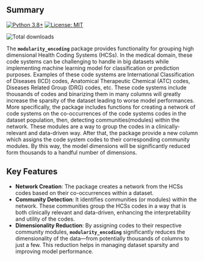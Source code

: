 ## Summary

[![Python 3.8+](https://img.shields.io/badge/python-3.8+-blue.svg)](https://www.python.org/downloads/)
[![License: MIT](https://img.shields.io/badge/License-MIT-yellow.svg)](https://opensource.org/licenses/MIT)
<div>
    <img src="https://static.pepy.tech/badge/modularity-encoding" alt="Total downloads"/>
</div>

The **`modularity_encoding`** package provides functionality for grouping high dimensional Health Coding Systems (HCSs). In the medical domain, these code systems can be challenging to handle in big datasets while implementing machine learning model for classification or prediction purposes. Examples of these code systems are International Classification of Diseases (ICD) codes, Anatomical Therapeutic Chemical (ATC) codes, Diseases Related Group (DRG) codes, etc. These code systems include thousands of codes and binarizing them in many columns will greatly increase the sparsity of the dataset leading to worse model performances. More specifically, the package includes functions for creating a network of code systems on the co-occurrences of the code systems codes in the dataset population, then, detecting communities(modules) within the network. These modules are a way to group the codes in a clinically-relevant and data-driven way. After that, the package provide a new column which assigns the code system codes to their corresponding community modules. By this way, the model dimensions will be significantly reduced  form thousands to a handful number of dimensions.


## Key Features
- **Network Creation**: The package creates a network from the HCSs codes based on their co-occurrences within a dataset.
- **Community Detection**: It identifies communities (or modules) within the network. These communities group the HCSs codes in a way that is both clinically relevant and data-driven, enhancing the interpretability and utility of the codes.
- **Dimensionality Reduction**: By assigning codes to their respective community modules, **`modularity_encoding`** significantly reduces the dimensionality of the data—from potentially thousands of columns to just a few. This reduction helps in managing dataset sparsity and improving model performance.


